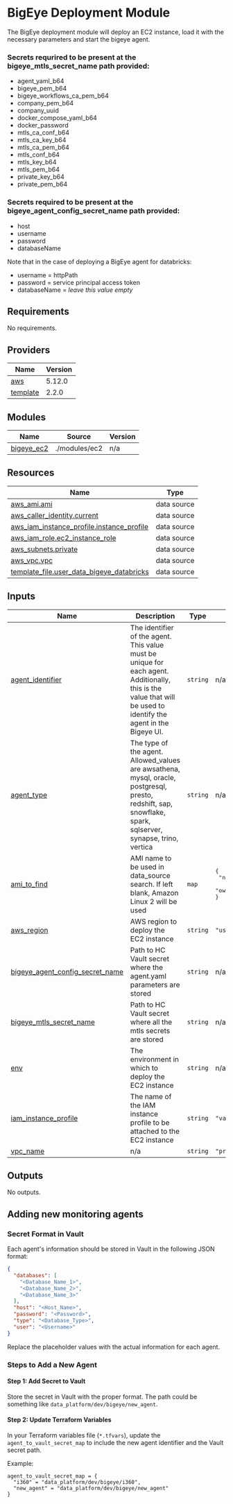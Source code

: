 # BigEye Deployment Module

The BigEye deployment module will deploy an EC2 instance, load it with the necessary parameters and start the bigeye agent.

### Secrets requrired to be present at the bigeye_mtls_secret_name path provided:
* agent_yaml_b64
* bigeye_pem_b64
* bigeye_workflows_ca_pem_b64
* company_pem_b64
* company_uuid
* docker_compose_yaml_b64
* docker_password
* mtls_ca_conf_b64
* mtls_ca_key_b64
* mtls_ca_pem_b64
* mtls_conf_b64
* mtls_key_b64
* mtls_pem_b64
* private_key_b64
* private_pem_b64

### Secrets required to be present at the bigeye_agent_config_secret_name path provided:
* host
* username
* password
* databaseName

Note that in the case of deploying a BigEye agent for databricks:
* username = httpPath
* password = service principal access token
* databaseName = _leave this value empty_

<!-- BEGIN_TF_DOCS -->
## Requirements

No requirements.

## Providers

| Name | Version |
|------|---------|
| <a name="provider_aws"></a> [aws](#provider\_aws) | 5.12.0 |
| <a name="provider_template"></a> [template](#provider\_template) | 2.2.0 |

## Modules

| Name | Source | Version |
|------|--------|---------|
| <a name="module_bigeye_ec2"></a> [bigeye\_ec2](#module\_bigeye\_ec2) | ./modules/ec2 | n/a |

## Resources

| Name | Type |
|------|------|
| [aws_ami.ami](https://registry.terraform.io/providers/hashicorp/aws/latest/docs/data-sources/ami) | data source |
| [aws_caller_identity.current](https://registry.terraform.io/providers/hashicorp/aws/latest/docs/data-sources/caller_identity) | data source |
| [aws_iam_instance_profile.instance_profile](https://registry.terraform.io/providers/hashicorp/aws/latest/docs/data-sources/iam_instance_profile) | data source |
| [aws_iam_role.ec2_instance_role](https://registry.terraform.io/providers/hashicorp/aws/latest/docs/data-sources/iam_role) | data source |
| [aws_subnets.private](https://registry.terraform.io/providers/hashicorp/aws/latest/docs/data-sources/subnets) | data source |
| [aws_vpc.vpc](https://registry.terraform.io/providers/hashicorp/aws/latest/docs/data-sources/vpc) | data source |
| [template_file.user_data_bigeye_databricks](https://registry.terraform.io/providers/hashicorp/template/latest/docs/data-sources/file) | data source |

## Inputs

| Name | Description | Type | Default | Required |
|------|-------------|------|---------|:--------:|
| <a name="input_agent_identifier"></a> [agent\_identifier](#input\_agent\_identifier) | The identifier of the agent. This value must be unique for each agent. Additionally, this is the value that will be used to identify the agent in the Bigeye UI. | `string` | n/a | yes |
| <a name="input_agent_type"></a> [agent\_type](#input\_agent\_type) | The type of the agent. Allowed_values are awsathena, mysql, oracle, postgresql, presto, redshift, sap, snowflake, spark, sqlserver, synapse, trino, vertica | `string` | n/a | yes |
| <a name="input_ami_to_find"></a> [ami\_to\_find](#input\_ami\_to\_find) | AMI name to be used in data\_source search. If left blank, Amazon Linux 2 will be used | `map` | <pre>{<br>  "name": "amzn2-ami-hvm-2.0.20230727.0-x86_64-ebs",<br>  "owner": "137112412989"<br>}</pre> | no |
| <a name="input_aws_region"></a> [aws\_region](#input\_aws\_region) | AWS region to deploy the EC2 instance | `string` | `"us-east-1"` | no |
| <a name="input_bigeye_agent_config_secret_name"></a> [bigeye\_agent\_config\_secret\_name](#input\_bigeye\_agent\_config\_secret\_name) | Path to HC Vault secret where the agent.yaml parameters are stored | `string` | n/a | yes |
| <a name="input_bigeye_mtls_secret_name"></a> [bigeye\_mtls\_secret\_name](#input\_bigeye\_mtls\_secret\_name) | Path to HC Vault secret where all the mtls secrets are stored | `string` | n/a | yes |
| <a name="input_env"></a> [env](#input\_env) | The environment in which to deploy the EC2 instance | `string` | n/a | yes |
| <a name="input_iam_instance_profile"></a> [iam\_instance\_profile](#input\_iam\_instance\_profile) | The name of the IAM instance profile to be attached to the EC2 instance | `string` | `"vault_aws_auth"` | no |
| <a name="input_vpc_name"></a> [vpc\_name](#input\_vpc\_name) | n/a | `string` | `"primary-vpc"` | no |

## Outputs

No outputs.
<!-- END_TF_DOCS -->

## Adding new monitoring agents

### Secret Format in Vault

Each agent's information should be stored in Vault in the following JSON format:

```json
{
  "databases": [
    "<Database_Name_1>",
    "<Database_Name_2>",
    "<Database_Name_3>"
  ],
  "host": "<Host_Name>",
  "password": "<Password>",
  "type": "<Database_Type>",
  "user": "<Username>"
}
```

Replace the placeholder values with the actual information for each agent.

### Steps to Add a New Agent

#### Step 1: Add Secret to Vault

Store the secret in Vault with the proper format. The path could be something like `data_platform/dev/bigeye/new_agent`.

#### Step 2: Update Terraform Variables

In your Terraform variables file (`*.tfvars`), update the `agent_to_vault_secret_map` to include the new agent identifier and the Vault secret path.

Example:

```hcl
agent_to_vault_secret_map = {
  "i360" = "data_platform/dev/bigeye/i360",
  "new_agent" = "data_platform/dev/bigeye/new_agent"
}
```
